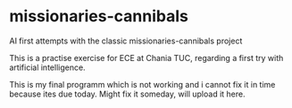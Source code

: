 # missionaries-cannibals
AI first attempts with the classic missionaries-cannibals project

This is a practise exercise for ECE at Chania TUC, regarding a first try with artificial intelligence.

This is my final programm which is not working and i cannot fix it in time because ites due today. Might fix it someday, will upload it here.
